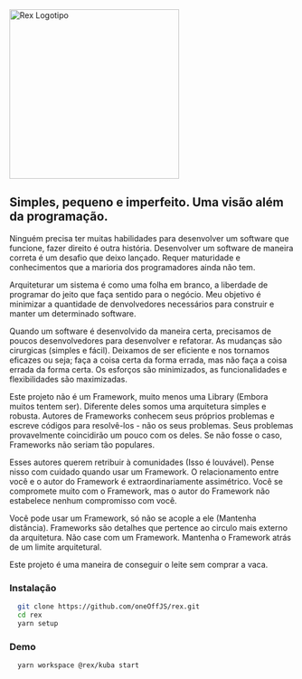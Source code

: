<img src="https://github.com/oneOffJS/rex/raw/master/rex.png" alt="Rex Logotipo" width="300" height="300" />

## Simples, pequeno e imperfeito. Uma visão além da programação.

Ninguém precisa ter muitas habilidades para desenvolver um software que funcione, fazer direito é outra história. Desenvolver um software de maneira correta é um desafio que deixo lançado. Requer maturidade e conhecimentos que a marioria dos programadores ainda não tem.

Arquiteturar um sistema é como uma folha em branco, a liberdade de programar do jeito que faça sentido para o negócio. Meu objetivo é minimizar a quantidade de denvolvedores necessários para construir e manter um determinado software.

Quando um software é desenvolvido da maneira certa, precisamos de poucos desenvolvedores para desenvolver e refatorar. As mudanças são cirurgicas (simples e fácil). Deixamos de ser eficiente e nos tornamos eficazes ou seja; faça a coisa certa da forma errada, mas não faça a coisa errada da forma certa. Os esforços são minimizados, as funcionalidades e flexibilidades são maximizadas.

Este projeto não é um Framework, muito menos uma Library (Embora muitos tentem ser). Diferente deles somos uma arquitetura simples e robusta. Autores de Frameworks conhecem seus próprios problemas e escreve códigos para resolvê-los - não os seus problemas. Seus problemas provavelmente coincidirão um pouco com os deles. Se não fosse o caso, Frameworks não seriam tão populares.

Esses autores querem retribuir à comunidades (Isso é louvável). Pense nisso com cuidado quando usar um Framework. O relacionamento entre você e o autor do Framework é extraordinariamente assimétrico. Você se compromete muito com o Framework, mas o autor do Framework não estabelece nenhum compromisso com você.

Você pode usar um Framework, só não se acople a ele (Mantenha distância). Frameworks são detalhes que pertence ao circulo mais externo da arquitetura. Não case com um Framework. Mantenha o Framework atrás de um limite arquitetural.

Este projeto é uma maneira de conseguir o leite sem comprar a vaca.

### Instalação
```bash
  git clone https://github.com/oneOffJS/rex.git
  cd rex
  yarn setup
```

### Demo
```bash
  yarn workspace @rex/kuba start
```
